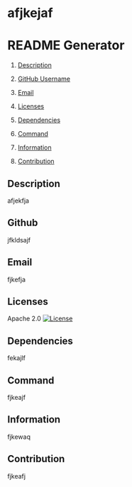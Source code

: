 # afjkejaf

# README Generator
    
1. [Description](#description)
    
2. [GitHub Username](#name)
    
3. [Email](#email) 
    
4. [Licenses](#license)
    
5. [Dependencies](#dependencies)
    
6. [Command](#command)
    
7. [Information](#repo)
    
8. [Contribution](#contribution)
    

## Description
afjekfja

## Github
jfkldsajf

## Email
fjkefja

## Licenses
Apache 2.0
[![License](https://img.shields.io/badge/License-Apache_2.0-blue.svg)](https://opensource.org/licenses/Apache-2.0)

## Dependencies
fekajlf

## Command
fjkeajf

## Information
fjkewaq

## Contribution
fjkeafj

